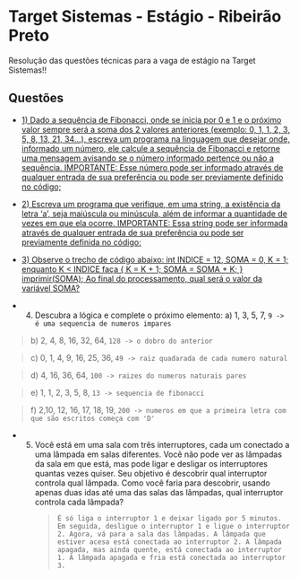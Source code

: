 
# Target Sistemas - Estágio - Ribeirão Preto

Resolução das questões técnicas para a vaga de estágio na Target Sistemas!!

## Questões

- [1) Dado a sequência de Fibonacci, onde se inicia por 0 e 1 e o próximo valor sempre será a soma dos 2 valores anteriores (exemplo: 0, 1, 1, 2, 3, 5, 8, 13, 21, 34...), escreva um programa na linguagem que desejar onde, informado um número, ele calcule a sequência de Fibonacci e retorne uma mensagem avisando se o número informado pertence ou não a sequência. IMPORTANTE: Esse número pode ser informado através de qualquer entrada de sua preferência ou pode ser previamente definido no código;](https://github.com/alanmarques144/Etapa-de-Teste-Estagio-Target-Sistemas/tree/main/src/questao01)

- [2) Escreva um programa que verifique, em uma string, a existência da letra ‘a’, seja maiúscula ou minúscula, além de informar a quantidade de vezes em que ela ocorre. IMPORTANTE: Essa string pode ser informada através de qualquer entrada de sua preferência ou pode ser previamente definida no código;](https://github.com/alanmarques144/Etapa-de-Teste-Estagio-Target-Sistemas/tree/main/src/questao02)

- [3) Observe o trecho de código abaixo: int INDICE = 12, SOMA = 0, K = 1; enquanto K < INDICE faça { K = K + 1; SOMA = SOMA + K; } imprimir(SOMA); Ao final do processamento, qual será o valor da variável SOMA?](https://github.com/alanmarques144/Etapa-de-Teste-Estagio-Target-Sistemas/tree/main/src/questao03)

- 4) Descubra a lógica e complete o próximo elemento:
 a) 1, 3, 5, 7, `9 -> é uma sequencia de numeros impares`

> b) 2, 4, 8, 16, 32, 64, `128 -> o dobro do anterior`

> c) 0, 1, 4, 9, 16, 25, 36, `49 -> raiz quadarada de cada numero natural`

> d) 4, 16, 36, 64, `100 -> raizes do numeros naturais pares`

> e) 1, 1, 2, 3, 5, 8, `13 -> sequencia de fibonacci`

>f) 2,10, 12, 16, 17, 18, 19, `200 -> numeros em que a primeira letra com que são escritos começa com 'D'`

- 5) Você está em uma sala com três interruptores, cada um conectado a uma lâmpada em salas diferentes. Você não pode ver as lâmpadas da sala em que está, mas pode ligar e desligar os interruptores quantas vezes quiser. Seu objetivo é descobrir qual interruptor controla qual lâmpada. Como você faria para descobrir, usando apenas duas idas até uma das salas das lâmpadas, qual interruptor controla cada lâmpada?
     >`É só liga o interruptor 1 e deixar ligado por 5 minutos. Em seguida, desligue o interruptor 1 e ligue o interruptor 2. Agora, vá para a sala das lâmpadas. A lâmpada que estiver acesa está conectada ao interruptor 2. A lâmpada apagada, mas ainda quente, está conectada ao interruptor 1. A lâmpada apagada e fria está conectada ao interruptor 3.`






